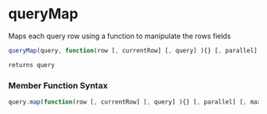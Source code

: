 # queryMap

Maps each query row using a function to manipulate the rows fields

```javascript
queryMap(query, function(row [, currentRow] [, query] ){} [, parallel] [, maxThreads])
```

```javascript
returns query
```
### Member Function Syntax

```javascript
query.map(function(row [, currentRow] [, query] ){} [, parallel] [, maxThreads])
```
